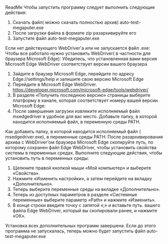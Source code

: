 ReadMe
Чтобы запустить программу следует выполнить следующие действия:

1. Скачать файл( можно скачать полностью архив) auto-test-megaputer.exe
2. После загрузки файла в формате zip разархивируйте его
3. Запустите файл auto-test-megaputer.exe

Если нет действующего WebDriver'а или не запускается файл .exe:
Чтобы все работало нужно установить WebDriver( в частности для браузера Microsoft Edge):
Убедитесь, что установленная вами версия Microsoft Edge WebDriver соответствует версии вашего браузера
 1. Зайдите в браузер Microsoft Edge, перейдите по адресу Edge://settings/help и запишите свою версию Microsoft Edge
 2. Перейдите в Microsoft Edge WebDriver. https://developer.microsoft.com/microsoft-edge/tools/webdriver/
 3. В разделе «Получить последнюю версию» страницы выберите платформу в канале, которая соответствует номеру вашей версии Microsoft Edge:
 4. После завершения загрузки извлеките исполняемый файл msedgedriver в удобное для вас место.  Добавьте папку, в которой находится исполняемый файл, в переменную среды PATH.

Как добавить папку, в которой находится исполняемый файл ( msedgedriver.exe), в переменные среды PATH:
После разархивирования архива с WebDriver’ом браузера Microsoft Edge скопируйте путь, по которому сохранен файл Edge WebDriver, чтобы установить свойства системы в переменных средах.  Выполните следующие действия, чтобы установить путь в переменных среды:
1. Щелкните правой кнопкой мыши «Мой компьютер» и выберите «Свойства».
2. Нажмите «Изменить настройки», а затем перейдите на вкладку «Дополнительно».
3. Теперь выберите переменные среды на вкладке «Дополнительно».
4. Теперь из доступных параметров в разделе «Системные переменные» выберите параметр «Path» и нажмите «Изменить». 
5. В конце строки введите точку с запятой «;» и вставьте путь.  вашего файла Edge WebDriver, который вы скопировали ранее, и нажмите «ОК».

Установка всех дополнительных программ завершена. Если до этого программа не запускалась, теперь можно будет запустить файл auto-test-megaputer.exe